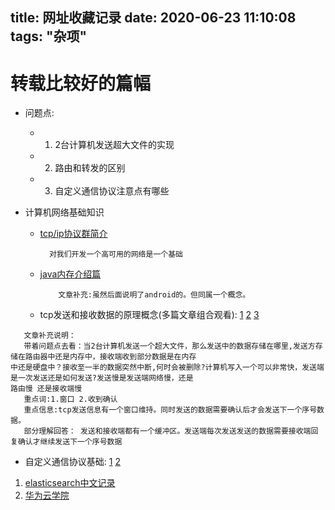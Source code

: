 title: 网址收藏记录
date: 2020-06-23 11:10:08
tags: "杂项"
---------
# 转载比较好的篇幅
* 问题点:
  * 1. 2台计算机发送超大文件的实现
  * 2. 路由和转发的区别
  * 3. 自定义通信协议注意点有哪些

* 计算机网络基础知识
  * [tcp/ip协议群简介](https://juejin.im/post/5a069b6d51882509e5432656)
    ```
      对我们开发一个高可用的网络是一个基础
    ```

  * [java内存介绍篇](https://juejin.im/post/5b4aed466fb9a04fcb5b5377)
    ```
        文章补充:虽然后面说明了android的。但同属一个概念。
    ```
  * tcp发送和接收数据的原理概念(多篇文章组合观看): [1](https://blog.csdn.net/a879365197/article/details/72802364) [2](https://cloud.tencent.com/developer/article/1459844) [3](https://blog.csdn.net/luozenghui529480823/article/details/13000955)
```
   文章补充说明：
   带着问题点去看：当2台计算机发送一个超大文件，那么发送中的数据存储在哪里,发送方存储在路由器中还是内存中，接收端收到部分数据是在内存
中还是硬盘中？接收至一半的数据突然中断,何时会被删除?计算机写入一个可以非常快，发送端是一次发送还是如何发送?发送慢是发送端网络慢，还是
路由慢 还是接收端慢
   重点词:1.窗口 2.收到确认
   重点信息:tcp发送信息有一个窗口维持。同时发送的数据需要确认后才会发送下一个序号数据。
   部分理解回答： 发送和接收端都有一个缓冲区。发送端每次发送发送的数据需要接收端回复确认才继续发送下一个序号数据
```
  * 自定义通信协议基础: [1](https://blog.csdn.net/YEYUANGEN/article/details/6782646) [2](https://blog.csdn.net/xuexiaodong009/article/details/10323135)  

1. [elasticsearch中文记录](http://cwiki.apachecn.org/pages/viewpage.action?pageId=10030674)
2. [华为云学院](https://ilearningx.huawei.com/dashboard)
